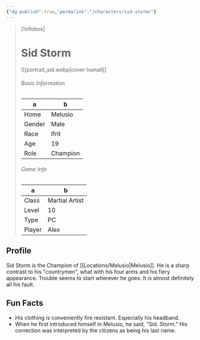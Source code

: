 ```yaml
---
{"dg-publish":true,"permalink":"/characters/sid-storm/"}
---
```



> [!infobox]
> # Sid Storm
> ![[portrait_sid.webp\|cover hsmall]]
> ###### Basic Information
> a | b  |
> ---|---|
> Home | Melusio |
> Gender | Male |
> Race | Ifrit |
> Age | 19 |
> Role | Champion |
> ###### Game Info
> a | b   |
> ---|---|
> Class | Martial Artist |
> Level | 10 |
> Type | PC |
> Player | Alex |

## Profile
Sid Storm is the Champion of [[Locations/Melusio\|Melusio]]. He is a sharp contrast to his "countrymen", what with his four arms and his fiery appearance. Trouble seems to start wherever he goes. It is almost definitely all his fault.

## Fun Facts
- His clothing is conveniently fire resistant. Especially his headband.
- When he first introduced himself in Melusio, he said, "Sid. Storm." His correction was interpreted by the citizens as being his last name.

